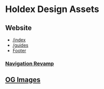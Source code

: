 # Holdex Design Assets

## Website

- [/index](https://www.figma.com/design/39MGGVIGQ1bL3FgVzuXEdC/Holdex?node-id=7355-63376&t=gg8CmTOHvTA9KGyC-4)
- [/guides](https://www.figma.com/file/39MGGVIGQ1bL3FgVzuXEdC/Holdex?type=design&node-id=7017%3A51989&mode=design&t=t0tAdHirdZn2fo9l-1)
- [Footer](https://www.figma.com/design/CmzSsZ0uYReTrxY9xEWKRr/Holdex--Copy-?node-id=11190-46353&t=56wiUdrTYseoHE24-1)

### [Navigation Revamp](https://www.figma.com/design/39MGGVIGQ1bL3FgVzuXEdC/Holdex?node-id=8378-79090&t=ROc6OA2JC5xZoRKI-1)

## [OG Images](https://www.figma.com/design/FXeotZ08JBRH3cSfSucp9K/Holdex-Social-Media-Templates?node-id=90-211&t=VC2al9zPTqHEAZwS-1)
